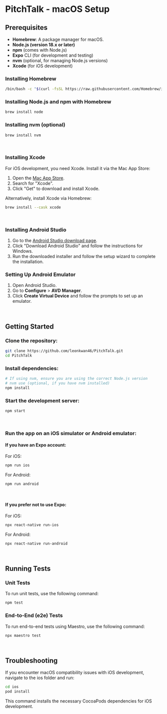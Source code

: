 
# PitchTalk - macOS Setup
## Prerequisites

- **Homebrew**: A package manager for macOS.
- **Node.js (version 18.x or later)**
- **npm** (comes with Node.js)
- **Expo** CLI (for development and testing)
- **nvm** (optional, for managing Node.js versions)
- **Xcode** (for iOS development)
&nbsp;
### Installing Homebrew

```bash
/bin/bash -c "$(curl -fsSL https://raw.githubusercontent.com/Homebrew/install/HEAD/install.sh)"
```

### Installing Node.js and npm with Homebrew
```bash
brew install node
```
### Installing nvm (optional)
```bash
brew install nvm
```
&nbsp;
### Installing Xcode
For iOS development, you need Xcode. Install it via the Mac App Store:
1. Open the [Mac App Store](https://apps.apple.com/us/app/xcode/id497799835?mt=12).
2. Search for "Xcode".
3. Click "Get" to download and install Xcode.

Alternatively, install Xcode via Homebrew:
```bash
brew install --cask xcode
```
&nbsp;
### Installing Android Studio

1. Go to the [Android Studio download page](https://developer.android.com/studio).
2. Click "Download Android Studio" and follow the instructions for Windows.
3. Run the downloaded installer and follow the setup wizard to complete the installation.

### Setting Up Android Emulator

1. Open Android Studio.
2. Go to **Configure** > **AVD Manager**.
3. Click **Create Virtual Device** and follow the prompts to set up an emulator.

&nbsp;

## Getting Started
### Clone the repository:

```bash
git clone https://github.com/leonkwan46/PitchTalk.git
cd PitchTalk
```
### Install dependencies:

```bash
# If using nvm, ensure you are using the correct Node.js version
# nvm use (optional, if you have nvm installed)
npm install
```

### Start the development server:

```bash
npm start
```
&nbsp;
### Run the app on an iOS simulator or Android emulator:
#### If you have an Expo account:

For iOS:

```bash
npm run ios
```
For Android:

```bash
npm run android
```

&nbsp;
#### If you prefer not to use Expo:

For iOS:
```bash
npx react-native run-ios
```
For Android:

```bash
npx react-native run-android
```
&nbsp;


## Running Tests

### Unit Tests

To run unit tests, use the following command:

```bash
npm test
```

### End-to-End (e2e) Tests
To run end-to-end tests using Maestro, use the following command:

```bash
npx maestro test 
```

&nbsp;

## Troubleshooting
If you encounter macOS compatibility issues with iOS development, navigate to the ios folder and run:

```bash
cd ios
pod install
```
This command installs the necessary CocoaPods dependencies for iOS development.
